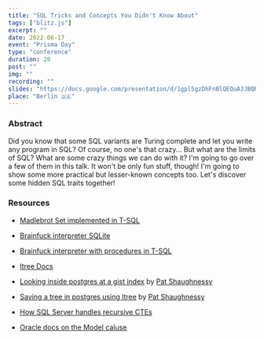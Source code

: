 ```yaml
---
title: "SQL Tricks and Concepts You Didn't Know About"
tags: ["blitz.js"]
excerpt: ""
date: 2022-06-17
event: "Prisma Day"
type: "conference"
duration: 20
post: ""
img: ""
recording: ""
slides: "https://docs.google.com/presentation/d/1gpl5gzDhFnBlQEQuAJJBQRAgm_aZZgBa5fI3SqFMplc/edit?usp=sharing"
place: "Berlin 🇩🇪"
---
```


### Abstract

Did you know that some SQL variants are Turing complete and let you write any program in SQL? Of course, no one's that crazy... But what are the limits of SQL? What are some crazy things we can do with it? I'm going to go over a few of them in this talk. It won't be only fun stuff, though! I'm going to show some more practical but lesser-known concepts too. Let's discover some hidden SQL traits together!

### Resources


* [Madlebrot Set implemented in T-SQL](https://thedailywtf.com/articles/stupid-coding-tricks-the-tsql-madlebrot)

* [Brainfuck interpreter SQLite](https://www.reddit.com/r/SQL/comments/81barp/i_implemented_a_brainfck_interpreter_in_pure_sql/)

* [Brainfuck interpreter with procedures in T-SQL](https://github.com/PopovMP/BrainFuck-SQL/blob/master/BrainFuck.sql)

* [ltree Docs](https://www.postgresql.org/docs/current/ltree.html)

* [Looking inside postgres at a gist index](https://patshaughnessy.net/2017/12/15/looking-inside-postgres-at-a-gist-index) by [Pat Shaughnessy](https://twitter.com/pat_shaughnessy)

* [Saving a tree in postgres using ltree](https://patshaughnessy.net/2017/12/13/saving-a-tree-in-postgres-using-ltree) by [Pat Shaughnessy](https://twitter.com/pat_shaughnessy)

* [How SQL Server handles recursive CTEs](https://www.sqlshack.com/ready-set-go-sql-server-handle-recursive-ctes/)

* [Oracle docs on the Model caluse](https://docs.oracle.com/cd/B19306_01/server.102/b14223/sqlmodel.htm)

<!-- 
### Notes

(Random notes that I made while doing research for this talk)

#### CTE

- The only way to declare variables in SQL.
- Help simplify a query
- Work as virtual tables (with records and columns), created during the execution of a query, used by the query, and eliminated after query execution
- Can act as a bridge to transform the data in source tables to the format expected by the query
- CTE is like a **named query**, whose result is stored in a virtual table (a CTE) to be referenced later in the main query
- You can think of CTE as an improved version of derived tables that more closely resemble a non-persistent type of view
- Help improve readability
    - Example: https://learnsql.com/blog/improving-query-readability-common-table-expressions/
- Let's you do multi level aggregates
    - Example: https://learnsql.com/blog/when-to-use-cte/
- CTE vs subquery: https://learnsql.com/blog/sql-subquery-cte-difference/
- Cool article on usage of CTE for a MySQL fuckup: https://blog.jooq.org/mysql-bad-idea-666/
- **Q: Is CTE a view?**
    - The key thing to remember about SQL views is that, in contrast to a CTE, **a view is a physical object in a database and is stored on a disk**. However, views store the query only, not the data returned by the query. The data is computed each time you reference the view in your query.

#### Recursive CTE 

- Use cases:
    - Organization structure
    - Tasks with subtasks
    - Links between web projects
    - Multi-level comments
    - Menu structure
- Example: water intake or habits streak
- Useful for:
    - Building hierarchies
    - Traversing the database
    - Generating arbitrary rowsets (e.g. natural numbers)
- **Recursive query** = joining a rowset with itself arbitrary number of times
- **Anchor set** = base rowset of a recursion
- **Recursive part** = operation done over the previous rowset
- At the first glance, RCTE seems like an infinite loop — to compute R we need to compute R.
    - However R doesn't actually reference itself, it references the previous result, it stops when the previous result is empty
    - Base query doesn't involve R — only the recursive part does
- Base query -> R0 -> r query (R0) -> R1 -> r query (R1) -> .... -> Rn (empty) -> r query (Rn) => UNION ALL R0...Rn
- What about the `recursive` keyword?
- __I think__ it's not needed in MS Server, but required everywhere else? At least in postgres and mysql.
- CTE: `WITH R AS (query) <query involving R>`
- RCTE: `WITH R AS (<query involving R>) <query involving R>`
- You can set MAXRECURSION

#### Window functions
- Def: aggregations / rankings (like RANK etc, assigning a rank to a row) on a subset of rows relative to the current row being transformed by select.
- You can look ahead or behind and do aggregation or rankings 
- It's like a **moving window**
```sql
myFunction (...) OVER (
  PARTITION BY <column> -- partition the data based e.g. on age
  ORDER BY <column> -- order PARTITION (it orders just the partition)
  ROWS BETWEEN ... AND ...-- how many ahead and behind, optional and not used 
)
```
- Partition works kinda like a __group by__ — the sliding window will only include the partition
- Cool example: https://blog.jooq.org/cume_dist-a-lesser-known-sql-gem/

#### ORACLE MODELS

- So if you take a look at Excel, it's an amazing example of a reactive programming — you have a cell, you have dependencies (cells that listen to it) and all dependencies are updated automatically
- Now let's say we want some reactive SQL too
- With [[ORACLE MODELS]] we can have spreadsheets in the database
- Prisma doesn't support Oracle
- Read https://docs.oracle.com/cd/B19306_01/server.102/b14223/sqlmodel.htm
```sql
SELECT ... FROM
MODEL (
  DIMENSIONS BY ... -- speadsheet dimensions
  MEASURES ... -- cell type
  RULES ... -- formulas
)
```

#### LTree

- Postgres has a ltree extension which is a part of a standard package — can be loaded in most servers (meaning should be provided by most services)
- Ltree implements a data type ltree for representing labels of data stored in a hierarchical tree-like structure.
- Good explanation: [https://patshaughnessy.net/2017/12/13/saving-a-tree-in-postgres-using-ltree](https://patshaughnessy.net/2017/12/13/saving-a-tree-in-postgres-using-ltree) -->
